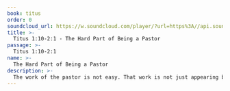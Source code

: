 ```yaml
---
book: titus
order: 0
soundcloud_url: https://w.soundcloud.com/player/?url=https%3A//api.soundcloud.com/tracks/
title: >-
  Titus 1:10-2:1 - The Hard Part of Being a Pastor
passage: >-
  Titus 1:10-2:1
name: >-
  The Hard Part of Being a Pastor
description: >-
  The work of the pastor is not easy. That work is not just appearing behind the pulpit once a week in a serene atmosphere. It also involves dealing with difficult people. It is no fun dealing with false teaching and wrong behavior in a congregation. But, this is what a pastor must often do.
---
```


